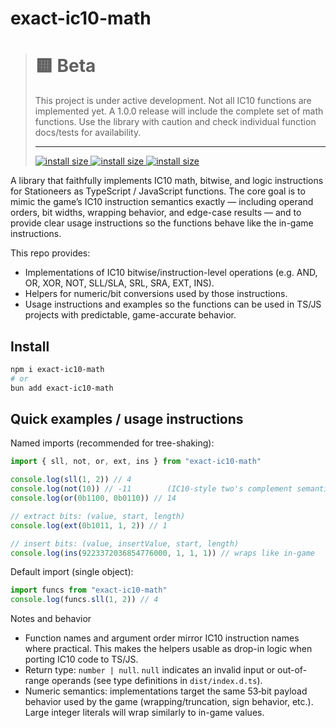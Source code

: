 # exact-ic10-math

> # 🟨 Beta
>
> This project is under active development. Not all IC10 functions are implemented yet. A
> 1.0.0 release will include the complete set of math functions. Use the library with caution and
> check individual function docs/tests for availability.
>
> ---
>
> [![install size](https://badgen.net/bundlephobia/minzip/exact-ic10-math) ![install size](https://badgen.net/bundlephobia/tree-shaking/exact-ic10-math) ![install size](https://badgen.net/bundlephobia/dependency-count/exact-ic10-math)](https://bundlephobia.com/package/exact-ic10-math)

A library that faithfully implements IC10 math, bitwise, and logic instructions for Stationeers as TypeScript / JavaScript functions. The core goal is to mimic the game’s IC10 instruction semantics exactly — including operand orders, bit widths, wrapping behavior, and edge-case results — and to provide clear usage instructions so the functions behave like the in-game instructions.

This repo provides:

-   Implementations of IC10 bitwise/instruction-level operations (e.g. AND, OR, XOR, NOT, SLL/SLA, SRL, SRA, EXT, INS).
-   Helpers for numeric/bit conversions used by those instructions.
-   Usage instructions and examples so the functions can be used in TS/JS projects with predictable, game-accurate behavior.

## Install

```bash
npm i exact-ic10-math
# or
bun add exact-ic10-math
```

## Quick examples / usage instructions

Named imports (recommended for tree-shaking):

```ts
import { sll, not, or, ext, ins } from "exact-ic10-math"

console.log(sll(1, 2)) // 4
console.log(not(10)) // -11        (IC10-style two's complement semantics)
console.log(or(0b1100, 0b0110)) // 14

// extract bits: (value, start, length)
console.log(ext(0b1011, 1, 2)) // 1

// insert bits: (value, insertValue, start, length)
console.log(ins(9223372036854776000, 1, 1, 1)) // wraps like in-game
```

Default import (single object):

```ts
import funcs from "exact-ic10-math"
console.log(funcs.sll(1, 2)) // 4
```

Notes and behavior

-   Function names and argument order mirror IC10 instruction names where practical. This makes the helpers usable as drop-in logic when porting IC10 code to TS/JS.
-   Return type: `number | null`. `null` indicates an invalid input or out-of-range operands (see type definitions in `dist/index.d.ts`).
-   Numeric semantics: implementations target the same 53‑bit payload behavior used by the game (wrapping/truncation, sign behavior, etc.). Large integer literals will wrap similarly to in-game values.
